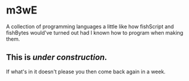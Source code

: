 # m3wE

A collection of programming languages a little like how fishScript and fishBytes would've turned out had I known how to program when making them.

## This is *under construction.*

If what's in it doesn't please you then come back again in a week.